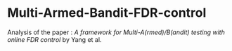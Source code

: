 # Multi-Armed-Bandit-FDR-control
Analysis of the paper : *A framework for Multi-A(rmed)/B(andit) testing with online FDR control* by Yang et al.


